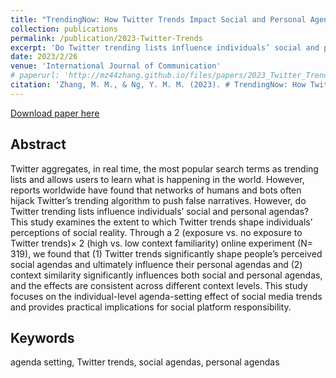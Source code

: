 ```yaml
---
title: "TrendingNow: How Twitter Trends Impact Social and Personal Agendas?"
collection: publications
permalink: /publication/2023-Twitter-Trends
excerpt: 'Do Twitter trending lists influence individuals’ social and personal agendas? This study examines the extent to which Twitter trends shape individuals’ perceptions of social reality.'
date: 2023/2/26
venue: 'International Journal of Communication'
# paperurl: 'http://mz44zhang.github.io/files/papers/2023_Twitter_Trends.pdf'
citation: 'Zhang, M. M., & Ng, Y. M. M. (2023). # TrendingNow: How Twitter Trends Impact Social and Personal Agendas?. International Journal of Communication, 17, 20.'
---
```

[Download paper here](http://mz44zhang.github.io/files/papers/2023_Twitter_Trends.pdf)


Abstract 
---------
Twitter aggregates, in real time, the most popular search terms as trending lists and allows users to learn what is happening in the world. However, reports worldwide have found that networks of humans and bots often hijack Twitter’s trending algorithm to push false narratives. However, do Twitter trending lists influence individuals’ social and personal agendas? This study examines the extent to which Twitter trends shape individuals’ perceptions of social reality. Through a 2 (exposure vs. no exposure to Twitter trends)× 2 (high vs. low context familiarity) online experiment (N= 319), we found that (1) Twitter trends significantly shape people’s perceived social agendas and ultimately influence their personal agendas and (2) context similarity significantly influences both social and personal agendas, and the effects are consistent across different context levels. This study focuses on the individual-level agenda-setting effect of social media trends and provides practical implications for social platform responsibility.

Keywords 
---------
agenda setting, Twitter trends, social agendas, personal agendas



